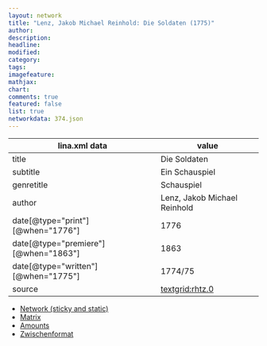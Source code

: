 ```yaml
---
layout: network
title: "Lenz, Jakob Michael Reinhold: Die Soldaten (1775)"
author:
description:
headline:
modified:
category:
tags:
imagefeature: 
mathjax: 
chart: 
comments: true
featured: false
list: true
networkdata: 374.json
---
```

lina.xml data  | value
------------- | -------------
title|Die Soldaten
subtitle|Ein Schauspiel
genretitle|Schauspiel
author|Lenz, Jakob Michael Reinhold
date[@type="print"][@when="1776"]|1776
date[@type="premiere"][@when="1863"]|1863
date[@type="written"][@when="1775"]|1774/75
source|[textgrid:rhtz.0](https://textgridlab.org/1.0/tgcrud-public/rest/textgrid:rhtz.0/data)



* [Network (sticky and static)](/network374)
* [Matrix](/matrix374)
* [Amounts](/amount374)
* [Zwischenformat](/lina374 )
